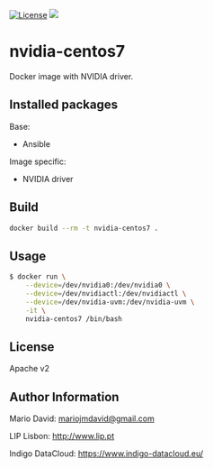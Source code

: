 [![License](http://img.shields.io/:license-apache-blue.svg?style=flat-square)](http://www.apache.org/licenses/LICENSE-2.0.html)
[![](https://images.microbadger.com/badges/image/lipcomputing/nvidia-centos7.svg)](http://microbadger.com/images/lipcomputing/nvidia-centos7 "Get your own image badge on microbadger.com")

# nvidia-centos7

Docker image with NVIDIA driver.

## Installed packages

Base:
- Ansible

Image specific:
- NVIDIA driver

## Build

```bash
docker build --rm -t nvidia-centos7 .
```

## Usage

```bash
$ docker run \
    --device=/dev/nvidia0:/dev/nvidia0 \
    --device=/dev/nvidiactl:/dev/nvidiactl \
    --device=/dev/nvidia-uvm:/dev/nvidia-uvm \
    -it \
    nvidia-centos7 /bin/bash
```

License
-------

Apache v2

Author Information
------------------

Mario David: <mariojmdavid@gmail.com>

LIP Lisbon: http://www.lip.pt

Indigo DataCloud: https://www.indigo-datacloud.eu/
